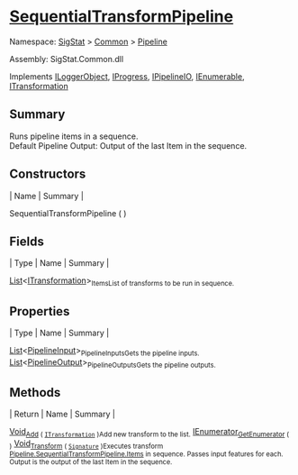 # [SequentialTransformPipeline](./SequentialTransformPipeline.md)

Namespace: [SigStat]() > [Common](./../README.md) > [Pipeline](./README.md)

Assembly: SigStat.Common.dll

Implements [ILoggerObject](./../ILoggerObject.md), [IProgress](./../Helpers/IProgress.md), [IPipelineIO](./IPipelineIO.md), [IEnumerable](https://docs.microsoft.com/en-us/dotnet/api/System.Collections.IEnumerable), [ITransformation](./../ITransformation.md)

## Summary
Runs pipeline items in a sequence.  <br>Default Pipeline Output: Output of the last Item in the sequence.

## Constructors

| Name | Summary | 

SequentialTransformPipeline (  )<sub></sub>


## Fields

| Type | Name | Summary | 

[List](https://docs.microsoft.com/en-us/dotnet/api/System.Collections.Generic.List-1)\<[ITransformation](./../ITransformation.md)><sub>Items</sub><sub>List of transforms to be run in sequence.</sub>


## Properties

| Type | Name | Summary | 

[List](https://docs.microsoft.com/en-us/dotnet/api/System.Collections.Generic.List-1)\<[PipelineInput](./PipelineInput.md)><sub>PipelineInputs</sub><sub>Gets the pipeline inputs.</sub>
[List](https://docs.microsoft.com/en-us/dotnet/api/System.Collections.Generic.List-1)\<[PipelineOutput](./PipelineOutput.md)><sub>PipelineOutputs</sub><sub>Gets the pipeline outputs.</sub>


## Methods

| Return | Name | Summary | 

[Void](https://docs.microsoft.com/en-us/dotnet/api/System.Void)<sub>[Add](./Methods/SequentialTransformPipeline-100663508.md) ( [`ITransformation`](./../ITransformation.md) )</sub><sub>Add new transform to the list.</sub>
[IEnumerator](https://docs.microsoft.com/en-us/dotnet/api/System.Collections.IEnumerator)<sub>[GetEnumerator](./Methods/SequentialTransformPipeline-100663507.md) (  )</sub><sub></sub>
[Void](https://docs.microsoft.com/en-us/dotnet/api/System.Void)<sub>[Transform](./Methods/SequentialTransformPipeline-100663509.md) ( [`Signature`](./../Signature.md) )</sub><sub>Executes transform [Pipeline.SequentialTransformPipeline.Items](https://github.com/hargitomi97/sigstat/blob/master/docs/md/.md) in sequence.  Passes input features for each.  Output is the output of the last Item in the sequence.</sub>


